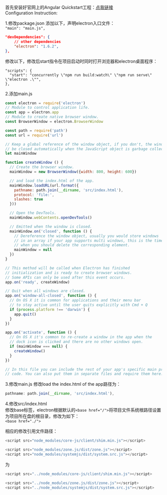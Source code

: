 首先安装好官网上的Angular Quickstart工程：[点我链接](https://angular.io/docs/ts/latest/guide/setup.html)  
Configuration Instruction:

1.修改package.json
添加以下，声明electron入口文件：  
`"main": "main.js",`

```json
"devDependencies": {
    // other dependencies
    "electron": "1.6.2",
},
```
修改以下，修改后start指令在项目启动时同时打开浏览器和electron桌面程序：  
```
"scripts": {
  "start": "concurrently \"npm run build:watch\" \"npm run serve\" \"electron .\"",
},
```

2.添加main.js
```JavaScript
const electron = require('electron')
// Module to control application life.
const app = electron.app
// Module to create native browser window.
const BrowserWindow = electron.BrowserWindow

const path = require('path')
const url = require('url')

// Keep a global reference of the window object, if you don't, the window will
// be closed automatically when the JavaScript object is garbage collected.
let mainWindow

function createWindow () {
  // Create the browser window.
  mainWindow = new BrowserWindow({width: 800, height: 600})

  // and load the index.html of the app.
  mainWindow.loadURL(url.format({
    pathname: path.join(__dirname, 'src/index.html'),
    protocol: 'file:',
    slashes: true
  }))

  // Open the DevTools.
  mainWindow.webContents.openDevTools()

  // Emitted when the window is closed.
  mainWindow.on('closed', function () {
    // Dereference the window object, usually you would store windows
    // in an array if your app supports multi windows, this is the time
    // when you should delete the corresponding element.
    mainWindow = null
  })
}

// This method will be called when Electron has finished
// initialization and is ready to create browser windows.
// Some APIs can only be used after this event occurs.
app.on('ready', createWindow)

// Quit when all windows are closed.
app.on('window-all-closed', function () {
  // On OS X it is common for applications and their menu bar
  // to stay active until the user quits explicitly with Cmd + Q
  if (process.platform !== 'darwin') {
    app.quit()
  }
})

app.on('activate', function () {
  // On OS X it's common to re-create a window in the app when the
  // dock icon is clicked and there are no other windows open.
  if (mainWindow === null) {
    createWindow()
  }
})

// In this file you can include the rest of your app's specific main process
// code. You can also put them in separate files and require them here.

```

3.修改main.js
修改load the index.html of the app路径为：
```JavaScript
pathname: path.join(__dirname, 'src/index.html'),
```

4.修改src/index.html  
修改base标签，electron根据默认的`<base href="/">`将项目文件系统根路径设置为项目所在盘的根目录，修改为如下：  
`<base href="./">`

相应的修改引用文件路径：
```JavaScript
<script src="node_modules/core-js/client/shim.min.js"></script>

<script src="node_modules/zone.js/dist/zone.js"></script>
<script src="node_modules/systemjs/dist/system.src.js"></script>
```
为
```JavaScript
<script src="../node_modules/core-js/client/shim.min.js"></script>

<script src="../node_modules/zone.js/dist/zone.js"></script>
<script src="../node_modules/systemjs/dist/system.src.js"></script>
```
